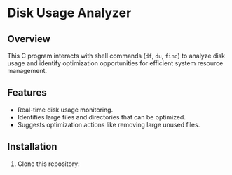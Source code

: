 # Disk Usage Analyzer

## Overview
This C program interacts with shell commands (`df`, `du`, `find`) to analyze disk usage and identify optimization opportunities for efficient system resource management.

## Features
- Real-time disk usage monitoring.
- Identifies large files and directories that can be optimized.
- Suggests optimization actions like removing large unused files.

## Installation
1. Clone this repository:  
   ```bash
